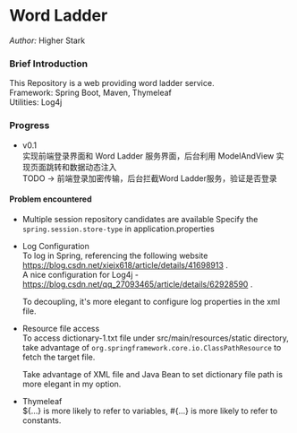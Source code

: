 Word Ladder
===========
_Author:_ Higher Stark

### Brief Introduction
This Repository is a web providing word ladder service.  
Framework: Spring Boot, Maven, Thymeleaf  
Utilities: Log4j

### Progress
* v0.1  
    实现前端登录界面和 Word Ladder 服务界面，后台利用 ModelAndView 实现页面跳转和数据动态注入  
    TODO -\> 前端登录加密传输，后台拦截Word Ladder服务，验证是否登录

#### Problem encountered
* Multiple session repository candidates are available
    Specify the `spring.session.store-type` in application.properties
    
* Log Configuration  
    To log in Spring, referencing the following website
    https://blog.csdn.net/xiejx618/article/details/41698913 .  
    A nice configuration for Log4j - https://blog.csdn.net/qq_27093465/article/details/62928590 .
    
    To decoupling, it's more elegant to configure log properties in the xml file.
* Resource file access  
    To access dictionary-1.txt file under src/main/resources/static directory, 
    take advantage of `org.springframework.core.io.ClassPathResource` to fetch the target file.
    
    Take advantage of XML file and Java Bean to set dictionary file path is more elegant in my option.
* Thymeleaf  
    ${...} is more likely to refer to variables, 
    \#{...} is more likely to refer to constants.